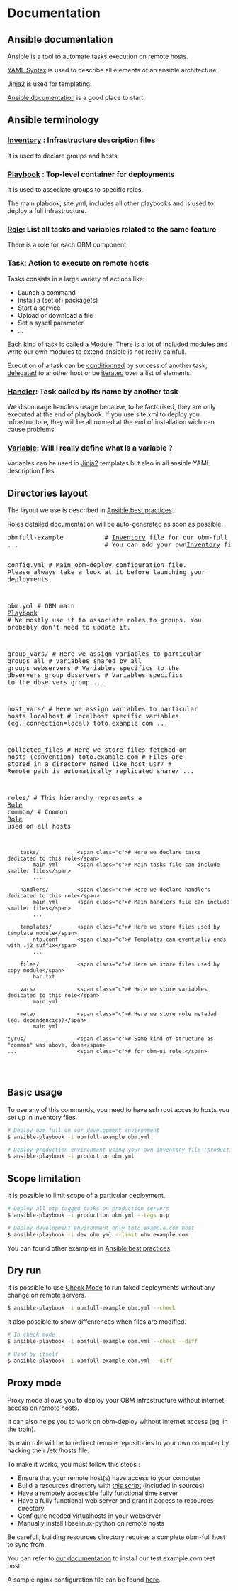 Documentation
=============

Ansible documentation
---------------------

Ansible is a tool to automate tasks execution on remote hosts.

[YAML Syntax] is used to describe all elements of an ansible architecture.

[Jinja2] is used for templating.

[Ansible documentation] is a good place to start.

Ansible terminology
-------------------

### [Inventory] : Infrastructure description files

It is used to declare groups and hosts.

### [Playbook] : Top-level container for deployments

It is used to associate groups to specific roles.

The main plabook, site.yml, includes all other playbooks and is used to deploy a full infrastructure.

### [Role]: List all tasks and variables related to the same feature

There is a role for each OBM component.

### Task: Action to execute on remote hosts

Tasks consists in a large variety of actions like:
  * Launch a command
  * Install a (set of) package(s)
  * Start a service
  * Upload or download a file
  * Set a sysctl parameter
  * ...

Each kind of task is called a [Module].
There is a lot of [included modules] and write our own modules to extend ansible is not really painfull.

Execution of a task can be [conditionned] by success of another task, [delegated] to another host or be [iterated] over a list of elements.

### [Handler]: Task called by its name by another task

We discourage handlers usage because, to be factorised, they are only executed at the end of playbook. If you use site.xml to deploy you infrastructure, they will be all runned at the end of installation wich can cause problems.

### [Variable]: Will I really define what is a variable ?

Variables can be used in [Jinja2] templates but also in all ansible YAML description files.

Directories layout
------------------

The layout we use is described in [Ansible best practices].

Roles detailed documentation will be auto-generated as soon as possible.

<div class="highlight highlight-bash"><pre>
obmfull-example           <span class="c"># </span><a href="http://docs.ansible.com/intro_inventory.html" title="Inventory">Inventory</a><span class="c"> file for our obm-full obm.example.com.</span>
...                       <span class="c"># You can add your own</span><a href="http://docs.ansible.com/intro_inventory.html" title="Inventory">Inventory</a><span class="c"> file here to fit your needs.</span>

config.yml                <span class="c"># Main obm-deploy configuration file. Please always take a look at it before launching your deployments.</span>

obm.yml                   <span class="c"># OBM main </span><a href="http://docs.ansible.com/playbooks.html" title="Playbook">Playbook</a></span>
                          <span class="c"># We mostly use it to associate roles to groups. You probably don't need to update it.</span>  

group_vars/               <span class="c"># Here we assign variables to particular groups</span>
   all                    <span class="c"># Variables shared by all groups</span>
   webservers             <span class="c"># Variables specifics to the dbservers group</span>
   dbservers              <span class="c"># Variables specifics to the dbservers group</span>
   ...

host_vars/                <span class="c"># Here we assign variables to particular hosts</span>
   localhost              <span class="c"># localhost specific variables (eg. connection=local)</span>
   toto.example.com
   ...

collected_files           <span class="c"># Here we store files fetched on hosts (convention)</span>
   toto.example.com       <span class="c"># Files are stored in a directory named like host</span>
      usr/                <span class="c"># Remote path is automatically replicated</span>
         share/
         ...

roles/                    <span class="c"># This hierarchy represents a </span><a href="http://docs.ansible.com/playbooks_roles.html" title="Role">Role</a>
   common/                <span class="c"># Common </span><a href="http://docs.ansible.com/playbooks_roles.html" title="Role">Role</a><span class="c"> used on all hosts</span>

        tasks/            <span class="c"># Here we declare tasks dedicated to this role</span>
            main.yml      <span class="c"># Main tasks file can include smaller files</span>
            ...

        handlers/         <span class="c"># Here we declare handlers dedicated to this role</span>
            main.yml      <span class="c"># Main handlers file can include smaller files</span>
            ...

        templates/        <span class="c"># Here we store files used by template module</span>
            ntp.conf      <span class="c"># Templates can eventually ends with .j2 suffix</span>
            ...

        files/            <span class="c"># Here we store files used by copy module</span>
            bar.txt 

        vars/             <span class="c"># Here we store variables dedicated to this role</span>
            main.yml

        meta/             <span class="c"># Here we store role metadad (eg. dependencies)</span>
            main.yml

    cyrus/                <span class="c"># Same kind of structure as "common" was above, done</span>
    ...                   <span class="c"># for obm-ui role.</span>

</pre></div>

Basic usage
-----------

To use any of this commands, you need to have ssh root acces to hosts you set up in inventory files.

```.bash
# Deploy obm-full on our development environment
$ ansible-playbook -i obmfull-example obm.yml

# Deploy production environment using your own inventory file 'production'
$ ansible-playbook -i production obm.yml
```

Scope limitation
----------------

It is possible to limit scope of a particular deployment.

```.bash
# Deploy all ntp tagged tasks on production servers
$ ansible-playbook -i production obm.yml --tags ntp

# Deploy development environment only toto.example.com host
$ ansible-playbook -i dev obm.yml --limit obm.example.com
```

You can found other examples in [Ansible best practices].

Dry run
-------

It is possible to use [Check Mode] to run faked deployments without any change on remote servers.

```.bash
$ ansible-playbook -i obmfull-example obm.yml --check
```

It also possible to show diffenrences when files are modified.

```.bash
# In check mode
$ ansible-playbook -i obmfull-example obm.yml --check --diff

# Used by itself
$ ansible-playbook -i obmfull-example obm.yml --diff
```

Proxy mode
----------

Proxy mode allows you to deploy your OBM infrastructure without internet access on remote hosts.

It can also helps you to work on obm-deploy without internet access (eg. in the train).

Its main role will be to redirect remote repositories to your own computer by hacking their /etc/hosts file.

To make it works, you must follow this steps :

* Ensure that your remote host(s) have access to your computer
* Build a resources directory with [this script] (included in sources)
* Have a remotely accessible fully functional time server
* Have a fully functional web server and grant it access to resources directory
* Configure needed virtualhosts in your webserver
* Manually install libselinux-python on remote hosts

Be carefull, building resources directory requires a complete obm-full host to sync from.

You can refer to [our documentation] to install our test.example.com test host.

A sample nginx configuration file can be found [here].

[YAML Syntax]: http://docs.ansible.com/YAMLSyntax.html "YAML Syntax"
[Jinja2]: http://docs.ansible.com/playbooks_variables.html "Jinja2"
[Ansible documentation]: http://docs.ansible.com/index.html "Ansible documentation"
[Inventory]: http://docs.ansible.com/intro_inventory.html "Inventory"
[Playbook]: http://docs.ansible.com/playbooks.html "Playbook"
[Role]: http://docs.ansible.com/playbooks_roles.html "Role"
[module]: http://docs.ansible.com/modules.html "module"
[included modules]: http://docs.ansible.com/modules_by_category.html "included modules"
[conditionned]: http://docs.ansible.com/playbooks_conditionals.html "conditionned"
[delegated]: http://docs.ansible.com/playbooks_delegation.html "delegated"
[iterated]: http://docs.ansible.com/playbooks_loops.html "iterated"
[Handler]: http://docs.ansible.com/glossary.html#handlers "handler"
[Variable]: http://docs.ansible.com/playbooks_variables.html "variable"
[Check Mode]: http://docs.ansible.com/playbooks_checkmode.html "Check Mode"
[Ansible best practices]: http://docs.ansible.com/playbooks_best_practices.html "Ansible best practices"
[this script]: ../build-resources-dir.sh "this script"
[here]: examples/nginx_proxy_mode.conf "sample nginx configuration file"
[our documentation]: ../INSTALL.md "INSTALL.md"
